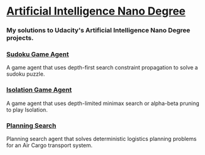 # [Artificial Intelligence Nano Degree](https://www.udacity.com/course/artificial-intelligence-nanodegree--nd889)

### My solutions to Udacity's Artificial Intelligence Nano Degree projects.

### [Sudoku Game Agent](https://github.com/markmisener/udacity-artificial-intelligence-nd/tree/master/sudoku)

 A game agent that uses depth-first search constraint propagation to solve a sudoku puzzle.

### [Isolation Game Agent](https://github.com/markmisener/udacity-artificial-intelligence-nd/tree/master/sudoku)

A game agent that uses depth-limited minimax search or alpha-beta pruning to play Isolation.

### [Planning Search](https://github.com/markmisener/udacity-artificial-intelligence-nd/tree/master/planning-search)
Planning search agent that solves deterministic logistics planning problems for an Air Cargo transport system.

